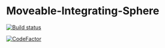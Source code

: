 # Moveable-Integrating-Sphere #


[![Build status](https://ci.appveyor.com/api/projects/status/u5qfkqsv1gmf7ym4?svg=true)](https://ci.appveyor.com/project/VulpesCorsac/mcml-integrating-sphere)

[![CodeFactor](https://www.codefactor.io/repository/github/nikomsol/mcml-integrating-sphere/badge)](https://www.codefactor.io/repository/github/nikomsol/mcml-integrating-sphere)

